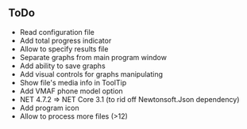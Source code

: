 ## ToDo

- Read configuration file
- Add total progress indicator
- Allow to specify results file
- Separate graphs from main program window
- Add ability to save graphs
- Add visual controls for graphs manipulating
- Show file's media info in ToolTip
- Add VMAF phone model option
- NET 4.7.2 => NET Core 3.1 (to rid off Newtonsoft.Json dependency)
- Add program icon
- Allow to process more files (>12)

